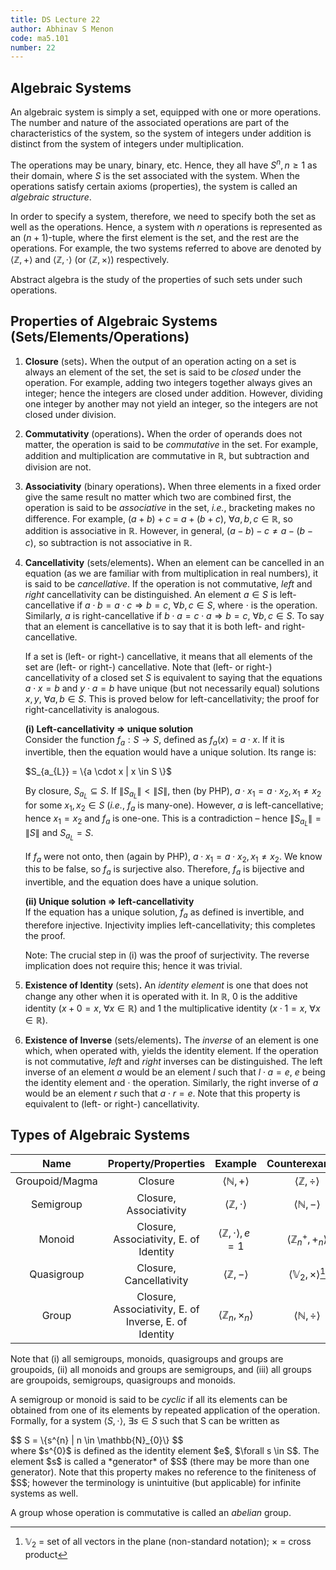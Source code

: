 ```yaml
---
title: DS Lecture 22
author: Abhinav S Menon
code: ma5.101
number: 22
---
```


## Algebraic Systems
An algebraic system is simply a set, equipped with one or more operations. The number and nature of the associated operations are part of the characteristics of the system, so the system of integers under addition is distinct from the system of integers under multiplication.

The operations may be unary, binary, etc. Hence, they all have $S^{n}, n \geq 1$ as their domain, where $S$ is the set associated with the system. When the operations satisfy certain axioms (properties), the system is called an *algebraic structure*.

In order to specify a system, therefore, we need to specify both the set as well as the operations. Hence, a system with $n$ operations is represented as an $(n+1)$-tuple, where the first element is the set, and the rest are the operations. For example, the two systems referred to above are denoted by $\langle \mathbb{Z}, + \rangle$ and $\langle \mathbb{Z}, \cdot \rangle$ (or $\langle \mathbb{Z}, \times \rangle$) respectively.


Abstract algebra is the study of the properties of such sets under such operations.

## Properties of Algebraic Systems (Sets/Elements/Operations)
1. **Closure** (sets)**.** When the output of an operation acting on a set is always an element of the set, the set is said to be *closed* under the operation. For example, adding two integers together always gives an integer; hence the integers are closed under addition. However, dividing one integer by another may not yield an integer, so the integers are not closed under division.

2. **Commutativity** (operations)**.** When the order of operands does not matter, the operation is said to be *commutative* in the set. For example, addition and multiplication are commutative in $\mathbb{R}$, but subtraction and division are not.

3. **Associativity** (binary operations)**.** When three elements in a fixed order give the same result no matter which two are combined first, the operation is said to be *associative* in the set, *i.e.*, bracketing makes no difference. For example, $(a+b)+c$ = $a+(b+c)$, $\forall a,b,c \in \mathbb{R}$, so addition is associative in $\mathbb{R}$. However, in general, $(a-b)-c \neq a-(b-c)$, so subtraction is not associative in $\mathbb{R}$.

4. **Cancellativity** (sets/elements)**.** When an element can be cancelled in an equation (as we are familiar with from multiplication in real numbers), it is said to be *cancellative*. If the operation is not commutative, *left* and *right* cancellativity can be distinguished. An element $a \in S$ is left-cancellative if $a \cdot b = a \cdot c \Rightarrow b = c$, $\forall b,c \in S$, where $\cdot$ is the operation. Similarly, $a$ is right-cancellative if  $b \cdot a = c \cdot a \Rightarrow b = c$, $\forall b,c \in S$. To say that an element is cancellative is to say that it is both left- and right-cancellative.

    If a set is (left- or right-) cancellative, it means that all elements of the set are (left- or right-) cancellative. Note that (left- or right-) cancellativity of a closed set $S$ is equivalent to saying that the equations $a \cdot x = b$ and $y \cdot a = b$ have unique (but not necessarily equal) solutions $x,y$, $\forall a,b \in S$. This is proved below for left-cancellativity; the proof for right-cancellativity is analogous.
    
    **(i) Left-cancellativity $\Rightarrow$ unique solution**  
    Consider the function $f_{a}: S \rightarrow S$, defined as $f_{a}(x) = a \cdot x$. If it is invertible, then the equation would have a unique solution. Its range is:
    <div>$S_{a_{L}} = \{a \cdot x | x \in S \}$</div>
        
    By closure, $S_{a_{L}} \subseteq S$. If $\|S_{a_{L}}\| < \|S\|$, then (by PHP), $a \cdot x_{1} = a \cdot x_{2}, x_{1} \neq x_{2}$ for some $x_{1},x_{2} \in S$ (*i.e.*, $f_{a}$ is many-one). However, $a$ is left-cancellative; hence $x_{1} = x_{2}$ and $f_{a}$ is one-one. This is a contradiction – hence $\|S_{a_{L}}\| = \|S\|$ and $S_{a_{L}} = S$.
        
    If $f_{a}$ were not onto, then (again by PHP), $a \cdot x_{1} = a \cdot x_{2}, x_{1} \neq x_{2}$. We know this to be false, so $f_{a}$ is surjective also. Therefore, $f_{a}$ is bijective and invertible, and the equation does have a unique solution.
        
    **(ii) Unique solution $\Rightarrow$ left-cancellativity**  
    If the equation has a unique solution, $f_{a}$ as defined is invertible, and therefore injective. Injectivity implies left-cancellativity; this completes the proof.
        
    Note: The crucial step in (i) was the proof of surjectivity. The reverse implication does not require this; hence it was trivial.

5. **Existence of Identity** (sets)**.** An *identity element* is one that does not change any other when it is operated with it. In $\mathbb{R}$, 0 is the additive identity $(x+0=x$, $\forall x \in \mathbb{R})$ and 1 the multiplicative identity $(x \cdot 1 = x$, $\forall x \in \mathbb{R})$.

6. **Existence of Inverse** (sets/elements)**.** The *inverse* of an element is one which, when operated with, yields the identity element. If the operation is not commutative, *left* and *right* inverses can be distinguished. The left inverse of an element $a$ would be an element $l$ such that $l \cdot a = e$, $e$ being the identity element and $\cdot$ the operation. Similarly, the right inverse of $a$ would be an element $r$ such that $a \cdot r = e$. Note that this property is equivalent to (left- or right-) cancellativity.

## Types of Algebraic Systems

| Name | Property/Properties | Example | Counterexample |
| :---: | :---: | :---: | :---: |
| Groupoid/Magma | Closure | $\langle \mathbb{N}, + \rangle$ | $\langle \mathbb{Z}, \div \rangle$ |
| Semigroup | Closure, Associativity | $\langle \mathbb{Z}, \cdot \rangle$ | $\langle \mathbb{N}, - \rangle$ |
| Monoid | Closure, Associativity, E. of Identity | $\langle \mathbb{Z}, \cdot \rangle, e = 1$ | $\langle \mathbb{Z}_ {n}^{+}, +_{n} \rangle$ |
| Quasigroup | Closure, Cancellativity | $\langle \mathbb{Z}, - \rangle$ | $\langle \mathbb{V}_ {2}, \times \rangle$[^1] |
| Group | Closure, Associativity, E. of Inverse, E. of Identity | $\langle \mathbb{Z}_ {n}, \times_{n} \rangle$ | $\langle \mathbb{N}, \div \rangle$ |

[^1]: $\mathbb{V}_{2}$ = set of all vectors in the plane (non-standard notation); $\times$ = cross product

Note that (i) all semigroups, monoids, quasigroups and groups are groupoids, (ii) all monoids and groups are semigroups, and (iii) all groups are groupoids, semigroups, quasigroups and monoids.

A semigroup or monoid is said to be *cyclic* if all its elements can be obtained from one of its elements by repeated application of the operation. Formally, for a system $\langle S, \cdot \rangle$, $\exists s \in S$ such that S can be written as
<div>
$$
S = \{s^{n} | n \in \mathbb{N}_{0}\}
$$
</div>
where $s^{0}$ is defined as the identity element $e$, $\forall s \in S$. The element $s$ is called a *generator* of $S$ (there may be more than one generator). Note that this property makes no reference to the finiteness of $S$; however the terminology is unintuitive (but applicable) for infinite systems as well.

A group whose operation is commutative is called an *abelian* group.
